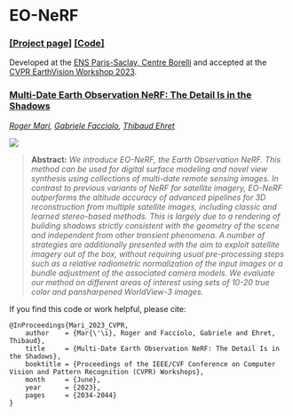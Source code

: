 # EO-NeRF

### [[Project page]](https://rogermm14.github.io/eonerf) [[Code]](https://github.com/rogermm14/eonerf_code)

Developed at the [ENS Paris-Saclay, Centre Borelli](https://centreborelli.ens-paris-saclay.fr/fr) and accepted at the [CVPR EarthVision Workshop 2023](https://www.grss-ieee.org/events/earthvision-2023/).

### [Multi-Date Earth Observation NeRF: The Detail Is in the Shadows](https://openaccess.thecvf.com/content/CVPR2023W/EarthVision/papers/Mari_Multi-Date_Earth_Observation_NeRF_The_Detail_Is_in_the_Shadows_CVPRW_2023_paper.pdf)
*[Roger Marí](https://rogermm14.github.io/),
[Gabriele Facciolo](http://dev.ipol.im/~facciolo/),
[Thibaud Ehret](https://tehret.github.io/)*

![](docs/eonerf_teaser2.png)

> **Abstract:** *We introduce EO-NeRF, the Earth Observation NeRF. This method can be used for digital surface modeling and novel view synthesis using collections of multi-date remote sensing images. In contrast to previous variants of NeRF for satellite imagery, EO-NeRF outperforms the altitude accuracy of advanced pipelines for 3D reconstruction from multiple satellite images, including classic and learned stereo-based methods. This is largely due to a rendering of building shadows strictly consistent with the geometry of the scene and independent from other transient phenomena. A number of strategies are additionally presented with the aim to exploit satellite imagery out of the box, without requiring usual pre-processing steps such as a relative radiometric normalization of the input images or a bundle adjustment of the associated camera models. We evaluate our method on different areas of interest using sets of 10-20 true color and pansharpened WorldView-3 images.*

If you find this code or work helpful, please cite:
```
@InProceedings{Mari_2023_CVPR,
    author    = {Mar{\'\i}, Roger and Facciolo, Gabriele and Ehret, Thibaud},
    title     = {Multi-Date Earth Observation NeRF: The Detail Is in the Shadows},
    booktitle = {Proceedings of the IEEE/CVF Conference on Computer Vision and Pattern Recognition (CVPR) Workshops},
    month     = {June},
    year      = {2023},
    pages     = {2034-2044}
}
```
